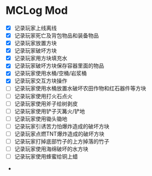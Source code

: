 # MCLog Mod

- [x] 记录玩家上线离线 
- [x] 记录玩家死亡及背包物品和装备物品 
- [x] 记录玩家放置方块
- [x] 记录玩家破坏方块
- [x] 记录玩家用方块填充水
- [x] 记录玩家破坏方块保存容器里面的物品
- [x] 记录玩家使用水桶/空桶/岩浆桶
- [x] 记录玩家交互方块操作
- [ ] 记录玩家使用水桶放置水破坏农田作物和红石器件等方块
- [ ] 记录玩家使用打火石点火
- [ ] 记录玩家使用斧子给树剥皮
- [ ] 记录玩家使用铲子灭篝火/铲地
- [ ] 记录玩家使用锄头锄地
- [ ] 记录玩家引诱苦力怕爆炸造成的破坏方块
- [ ] 记录玩家点燃TNT爆炸造成的破坏方块
- [ ] 记录玩家打掉底部竹子的上方掉落的竹子
- [ ] 记录玩家使用海绵破坏的水方块
- [ ] 记录玩家使用蜂蜜给铜上蜡
- 
